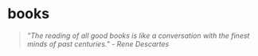# books

>  *"The reading of all good books is like a conversation with the finest minds of past centuries." - Rene Descartes*

